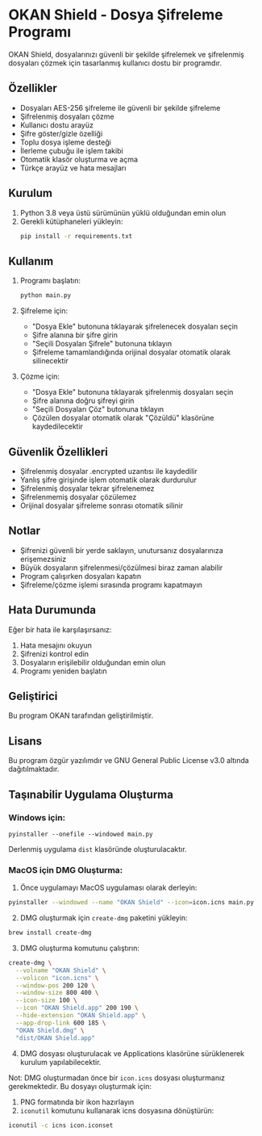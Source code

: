 # OKAN Shield - Dosya Şifreleme Programı

OKAN Shield, dosyalarınızı güvenli bir şekilde şifrelemek ve şifrelenmiş dosyaları çözmek için tasarlanmış kullanıcı dostu bir programdır.

## Özellikler

- Dosyaları AES-256 şifreleme ile güvenli bir şekilde şifreleme
- Şifrelenmiş dosyaları çözme
- Kullanıcı dostu arayüz
- Şifre göster/gizle özelliği
- Toplu dosya işleme desteği
- İlerleme çubuğu ile işlem takibi
- Otomatik klasör oluşturma ve açma
- Türkçe arayüz ve hata mesajları

## Kurulum

1. Python 3.8 veya üstü sürümünün yüklü olduğundan emin olun
2. Gerekli kütüphaneleri yükleyin:
   ```bash
   pip install -r requirements.txt
   ```

## Kullanım

1. Programı başlatın:
   ```bash
   python main.py
   ```

2. Şifreleme için:
   - "Dosya Ekle" butonuna tıklayarak şifrelenecek dosyaları seçin
   - Şifre alanına bir şifre girin
   - "Seçili Dosyaları Şifrele" butonuna tıklayın
   - Şifreleme tamamlandığında orijinal dosyalar otomatik olarak silinecektir

3. Çözme için:
   - "Dosya Ekle" butonuna tıklayarak şifrelenmiş dosyaları seçin
   - Şifre alanına doğru şifreyi girin
   - "Seçili Dosyaları Çöz" butonuna tıklayın
   - Çözülen dosyalar otomatik olarak "Çözüldü" klasörüne kaydedilecektir

## Güvenlik Özellikleri

- Şifrelenmiş dosyalar .encrypted uzantısı ile kaydedilir
- Yanlış şifre girişinde işlem otomatik olarak durdurulur
- Şifrelenmiş dosyalar tekrar şifrelenemez
- Şifrelenmemiş dosyalar çözülemez
- Orijinal dosyalar şifreleme sonrası otomatik silinir

## Notlar

- Şifrenizi güvenli bir yerde saklayın, unutursanız dosyalarınıza erişemezsiniz
- Büyük dosyaların şifrelenmesi/çözülmesi biraz zaman alabilir
- Program çalışırken dosyaları kapatın
- Şifreleme/çözme işlemi sırasında programı kapatmayın

## Hata Durumunda

Eğer bir hata ile karşılaşırsanız:
1. Hata mesajını okuyun
2. Şifrenizi kontrol edin
3. Dosyaların erişilebilir olduğundan emin olun
4. Programı yeniden başlatın

## Geliştirici

Bu program OKAN tarafından geliştirilmiştir.

## Lisans

Bu program özgür yazılımdır ve GNU General Public License v3.0 altında dağıtılmaktadır.

## Taşınabilir Uygulama Oluşturma

### Windows için:
```
pyinstaller --onefile --windowed main.py
```

Derlenmiş uygulama `dist` klasöründe oluşturulacaktır.

### MacOS için DMG Oluşturma:

1. Önce uygulamayı MacOS uygulaması olarak derleyin:
```bash
pyinstaller --windowed --name "OKAN Shield" --icon=icon.icns main.py
```

2. DMG oluşturmak için `create-dmg` paketini yükleyin:
```bash
brew install create-dmg
```

3. DMG oluşturma komutunu çalıştırın:
```bash
create-dmg \
  --volname "OKAN Shield" \
  --volicon "icon.icns" \
  --window-pos 200 120 \
  --window-size 800 400 \
  --icon-size 100 \
  --icon "OKAN Shield.app" 200 190 \
  --hide-extension "OKAN Shield.app" \
  --app-drop-link 600 185 \
  "OKAN Shield.dmg" \
  "dist/OKAN Shield.app"
```

4. DMG dosyası oluşturulacak ve Applications klasörüne sürüklenerek kurulum yapılabilecektir.

Not: DMG oluşturmadan önce bir `icon.icns` dosyası oluşturmanız gerekmektedir. Bu dosyayı oluşturmak için:
1. PNG formatında bir ikon hazırlayın
2. `iconutil` komutunu kullanarak icns dosyasına dönüştürün:
```bash
iconutil -c icns icon.iconset
``` 
